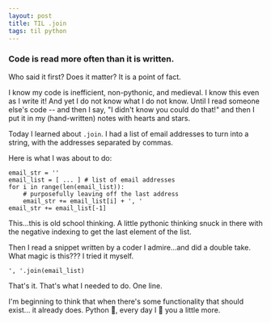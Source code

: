 ```yaml
---
layout: post
title: TIL .join
tags: til python
---
```

### Code is read more often than it is written.
Who said it first? Does it matter? It is a point of fact. 

I know my code is inefficient, non-pythonic, and medieval. I know
this even as I write it! And yet I do not know what I do not know.
Until I read someone else's code -- and then I say, "I didn't 
know you could do that!" and then I put it in my (hand-written)
notes with hearts and stars. 

Today I learned about `.join`. I had a list of email addresses to
turn into a string, with the addresses separated by commas.
 
Here is what I was about to do:
```
email_str = ''
email_list = [ ... ] # list of email addresses
for i in range(len(email_list)):
    # purposefully leaving off the last address
    email_str += email_list[i] + ', '
email_str += email_list[-1]
```
This...this is old school thinking. A little pythonic thinking
snuck in there with the negative indexing to get the last 
element of the list.

Then I read a snippet written by a coder I admire...and did a 
double take. What magic is this??? I tried it myself.

`', '.join(email_list)`

That's it. That's what I needed to do. One line.

I'm beginning to think
that when there's some functionality that should exist... it 
already does. Python :snake:, every day I :sparkling_heart: you
a little more. 